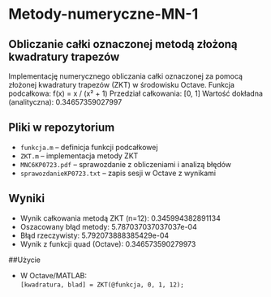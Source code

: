 # Metody-numeryczne-MN-1
## Obliczanie całki oznaczonej metodą złożoną kwadratury trapezów


Implementację numerycznego obliczania całki oznaczonej za pomocą złożonej kwadratury trapezów (ZKT) w środowisku Octave.
Funkcja podcałkowa:
f(x) = x / (x² + 1)
Przedział całkowania: [0, 1]
Wartość dokładna (analityczna): 0.34657359027997

## Pliki w repozytorium
- `funkcja.m` – definicja funkcji podcałkowej
- `ZKT.m` – implementacja metody ZKT
- `MNC6KP0723.pdf` – sprawozdanie z obliczeniami i analizą błędów
- `sprawozdanieKP0723.txt` – zapis sesji w Octave z wynikami

## Wyniki
- Wynik całkowania metodą ZKT (n=12): 0.345994382891134
- Oszacowany błąd metody: 5.787037037037037e-04
- Błąd rzeczywisty: 5.792073888385429e-04
- Wynik z funkcji quad (Octave): 0.346573590279973

##Użycie
- W Octave/MATLAB:\
`[kwadratura, blad] = ZKT(@funkcja, 0, 1, 12);`
